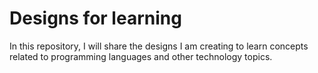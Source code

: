 # Designs for learning

In this repository, I will share the designs I am creating to learn concepts related to programming languages and other technology topics.
